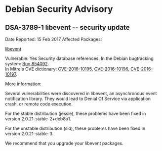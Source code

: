 
Debian Security Advisory
========================


DSA-3789-1 libevent -- security update
--------------------------------------



Date Reported:
15 Feb 2017
Affected Packages:

[libevent](https://packages.debian.org/src:libevent)

Vulnerable:
Yes
Security database references:
In the Debian bugtracking system: [Bug 854092](https://bugs.debian.org/cgi-bin/bugreport.cgi?bug=854092).  
In Mitre's CVE dictionary: [CVE-2016-10195](https://security-tracker.debian.org/tracker/CVE-2016-10195), [CVE-2016-10196](https://security-tracker.debian.org/tracker/CVE-2016-10196), [CVE-2016-10197](https://security-tracker.debian.org/tracker/CVE-2016-10197).  

More information:

Several vulnerabilities were discovered in libevent, an asynchronous
event notification library. They would lead to Denial Of Service via
application crash, or remote code execution.


For the stable distribution (jessie), these problems have been fixed in
version 2.0.21-stable-2+deb8u1.


For the unstable distribution (sid), these problems have been fixed in
version 2.0.21-stable-3.


We recommend that you upgrade your libevent packages.





